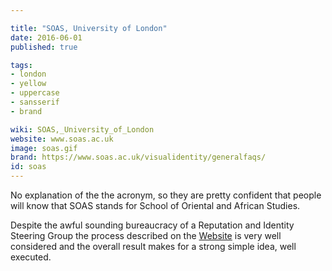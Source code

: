 ```yaml
---

title: "SOAS, University of London"
date: 2016-06-01
published: true

tags:
- london
- yellow
- uppercase
- sansserif
- brand

wiki: SOAS,_University_of_London
website: www.soas.ac.uk
image: soas.gif
brand: https://www.soas.ac.uk/visualidentity/generalfaqs/
id: soas
---
```


No explanation of the the acronym, so they are pretty confident that people will know that SOAS stands for School of Oriental and African Studies.

Despite the awful sounding bureaucracy of a Reputation and Identity Steering Group the process described on the [Website](https://www.soas.ac.uk/visualidentity/generalfaqs/) is very well considered and the overall result makes for a strong simple idea, well executed.
